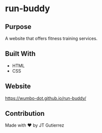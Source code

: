 # run-buddy

## Purpose
A website that offers fitness training services.


## Built With
* HTML
* CSS


## Website
https://wumbo-dot.github.io/run-buddy/

## Contribution
Made with ❤️ by JT Gutierrez
